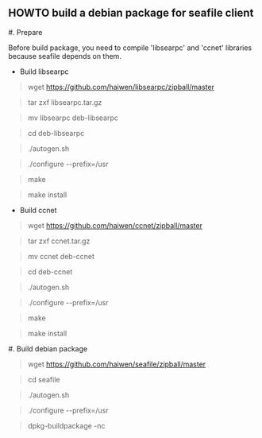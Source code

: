 ## HOWTO build a debian package for seafile client

#. Prepare

Before build package, you need to compile 'libsearpc' and 'ccnet' libraries because seafile depends on them.

* Build libsearpc

> wget https://github.com/haiwen/libsearpc/zipball/master

> tar zxf libsearpc.tar.gz

> mv libsearpc deb-libsearpc

> cd deb-libsearpc

> ./autogen.sh

> ./configure --prefix=/usr

> make

> make install

* Build ccnet

> wget https://github.com/haiwen/ccnet/zipball/master

> tar zxf ccnet.tar.gz

> mv ccnet deb-ccnet

> cd deb-ccnet

> ./autogen.sh

> ./configure --prefix=/usr

> make

> make install

#. Build debian package

> wget https://github.com/haiwen/seafile/zipball/master

> cd seafile

> ./autogen.sh

> ./configure --prefix=/usr

> dpkg-buildpackage -nc